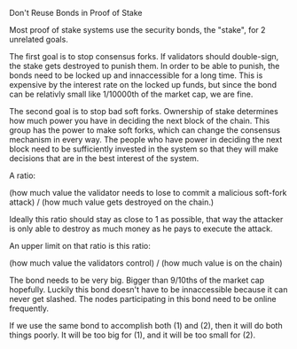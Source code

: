 Don't Reuse Bonds in Proof of Stake

Most proof of stake systems use the security bonds, the "stake", for 2 unrelated goals.

The first goal is to stop consensus forks. If validators should double-sign, the stake gets destroyed to punish them. In order to be able to punish, the bonds need to be locked up and innaccessible for a long time. This is expensive by the interest rate on the locked up funds, but since the bond can be relativly small like 1/10000th of the market cap, we are fine. 

The second goal is to stop bad soft forks. Ownership of stake determines how much power you have in deciding the next block of the chain. This group has the power to make soft forks, which can change the consensus mechanism in every way. The people who have power in deciding the next block need to be sufficiently invested in the system so that they will make decisions that are in the best interest of the system.

A ratio:

(how much value the validator needs to lose to commit a malicious soft-fork attack)
/
(how much value gets destroyed on the chain.)

Ideally this ratio should stay as close to 1 as possible, that way the attacker is only able to destroy as much money as he pays to execute the attack.

An upper limit on that ratio is this ratio:

(how much value the validators control)
/
(how much value is on the chain)


The bond needs to be very big. Bigger than 9/10ths of the market cap hopefully. Luckily this bond doesn't have to be innaccessible because it can never get slashed. The nodes participating in this bond need to be online frequently. 

If we use the same bond to accomplish both (1) and (2), then it will do both things poorly. It will be too big for (1), and it will be too small for (2).